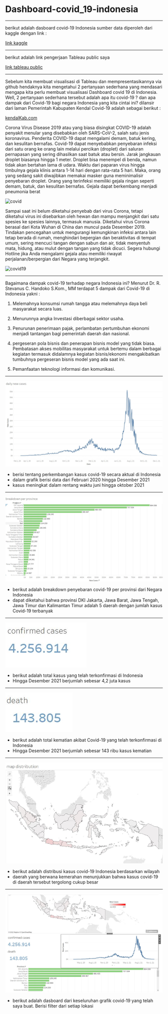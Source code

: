 # Dashboard-covid_19-indonesia
<hr>
berikut adalah dasboard covid-19 Indonesia
sumber data diperoleh dari kaggle dengan link : 

[link kaggle](https://www.kaggle.com/datasets/hendratno/covid19-indonesia)

<hr>
berikut adalah link pengerjaan Tableau public saya

[link tableau public](https://public.tableau.com/app/profile/muhammad.fachri.fadhilah/viz/dashboardcovid19_16621048454420/Dashboard1?publish=yes)

<hr>
Sebelum kita membuat visualisasi di Tableau dan mempresentasikannya via github hendaknya kita mengetahui 2 pertanyaan sederhana yang mendasari mengapa kita perlu membuat visualisasi Dashboard covid 19 di Indonesia. Well, 2 pertanyaan sederhana tersebut adalah apa itu covid-19 ? dan apa dampak dari Covid-19 bagi negara Indonesia yang kita cintai ini?
dilansir dari laman Pemerintah Kabupaten Kendal Covid-19 adalah sebagai berikut :

[kendalKab.com](https://corona.kendalkab.go.id/berita/profil/kenalan-dengan-covid-19)

Corona Virus Disease 2019 atau yang biasa disingkat COVID-19 adalah penyakit menular yang disebabkan oleh SARS-CoV-2, salah satu jenis koronavirus. Penderita COVID-19 dapat mengalami demam, batuk kering, dan kesulitan bernafas. Covid-19 dapat menyebabkan penyebaran infeksi dari satu orang ke orang lain melalui percikan (droplet) dari saluran pernapasan yang sering dihasilkan saat batuk atau bersin. Jarak jangkauan droplet biasanya hingga 1 meter. Droplet bisa menempel di benda, namun tidak akan bertahan lama di udara. Waktu dari paparan virus hingga timbulnya gejala klinis antara 1-14 hari dengan rata-rata 5 hari. Maka, orang yang sedang sakit diwajibkan memakai masker guna meminimalisir penyebaran droplet. Orang yang terinfeksi memiliki gejala ringan seperti demam, batuk, dan kesulitan bernafas. Gejala dapat berkembang menjadi pneumonia berat

![covid](https://asset.kompas.com/data/photo/2020/03/11/5e68a963a9ae7.jpg)

Sampai saat ini belum diketahui penyebab dari virus Corona, tetapi diketahui virus ini disebarkan oleh hewan dan mampu menjangkit dari satu spesies ke spesies lainnya, termasuk manusia. Diketahui virus Corona berasal dari Kota Wuhan di China dan muncul pada Desember 2019. Tindakan pencegahan untuk mengurangi kemungkinan infeksi antara lain tetap berada di rumah, menghindari bepergian dan beraktivitas di tempat umum, sering mencuci tangan dengan sabun dan air, tidak menyentuh mata, hidung, atau mulut dengan tangan yang tidak dicuci. Segera hubungi Hotline jika Anda mengalami gejala atau memiliki riwayat perjalanan/berpergian dari Negara yang terjangkit.

![covid19](https://dinkes.surakarta.go.id/wp-content/uploads/2020/03/WhatsApp-Image-2020-03-16-at-21.08.26-rotated.jpeg)
<hr>
Bagaimana dampak covid-19 terhadap negara Indonesia ini? Menurut Dr. R. Stevanus C. Handoko S.Kom., MM terdapat 5 dampak dari Covid-19 di Indonesia yakni :

1.  Melemahnya konsumsi rumah tangga atau melemahnya daya beli masyarakat secara luas.

2.  Menurunnya angka Investasi diberbagai sektor usaha.

3.  Penurunan penerimaan pajak, perlambatan pertumbuhan ekonomi menjadi tantangan bagi pemerintah daerah dan nasional.

4.  pergeseran pola bisnis dan penerapan bisnis model yang tidak biasa. Pembatasan akses mobilitas masyarakat untuk bertemu dalam berbagai kegiatan termasuk didalamnya kegiatan bisnis/ekonomi mengakibatkan tumbuhnya pergeseran bisnis model yang ada saat ini.

5.  Pemanfaatan teknologi informasi dan komunikasi.

<hr>

![1](https://github.com/fachriomee/Dashboard-covid_19-indonesia/blob/main/folder/11.JPG)

- berisi tentang perkembangan kasus covid-19 secara aktual di Indonesia
- dalam grafik berisi data dari Februari 2020 hingga Desember 2021
- kasus meningkat dalam rentang waktu juni hingga oktober 2021

<hr>

![2](https://github.com/fachriomee/Dashboard-covid_19-indonesia/blob/main/folder/12.JPG)

- berikut adalah breakdown penyebaran covid-19 per provinsi dari Negara Indonesia
- dapat diketahui bahwa provinsi DKI Jakarta, Jawa Barat, Jawa Tengah, Jawa Timur dan Kalimantan Timur adalah 5 daerah dengan jumlah kasus Covid-19 terbanyak

<hr>

![3](https://github.com/fachriomee/Dashboard-covid_19-indonesia/blob/main/folder/13.JPG)

- berikut adalah total kasus yang telah terkonfirmasi di Indonesia
- Hingga Desember 2021 berjumlah sebesar 4,2 juta kasus

<hr>

![4](https://github.com/fachriomee/Dashboard-covid_19-indonesia/blob/main/folder/14.JPG)

- berikut adalah total kematian akibat Covid-19 yang telah terkonfirmasi di Indonesia
- Hingga Desember 2021 berjumlah sebesar 143 ribu kasus kematian
<hr>

![5](https://github.com/fachriomee/Dashboard-covid_19-indonesia/blob/main/folder/15.JPG)

- berikut adalah distribusi kasus covid-19 Indonesia berdasarkan wilayah
- daerah yang berwana kemerahan menunjukkan bahwa kasus covid-19 di daerah tersebut tergolong cukup besar
<hr>

![6](https://github.com/fachriomee/Dashboard-covid_19-indonesia/blob/main/folder/16.JPG)

- berikut adalah dasboard dari keseluruhan grafik covid-19 yang telah saya buat. Berisi filter dari setiap lokasi



















